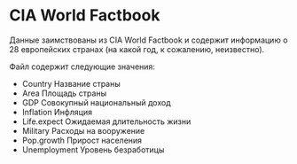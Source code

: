 CIA World Factbook
===================
Данные заимствованы из CIA World Factbook и содержит информацию о 28 европейских странах (на какой год, к сожалению, неизвестно).

Файл содержит следующие значения:

* Country		Название страны
* Area			Площадь страны
* GDP			Совокупный национальный доход
* Inflation		Инфляция
* Life.expect	Ожидаемая длительность жизни
* Military		Расходы на вооружение
* Pop.growth	Прирост населения
* Unemployment	Уровень безработицы


